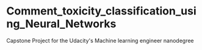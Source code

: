 # Comment_toxicity_classification_using_Neural_Networks
Capstone Project for the Udacity's Machine learning engineer nanodegree
